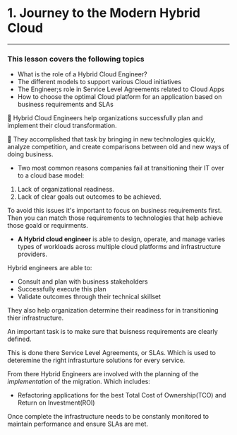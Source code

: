 # 1. Journey to the Modern Hybrid Cloud
____
### This lesson covers the following topics

* What is the role of a Hybrid Cloud Engineer?
* The different models to support various Cloud initiatives
* The Engineer;s role in Service Level Agreements related to Cloud Apps
* How to choose the optimal Cloud platform for an application based on business requirements and SLAs


:large_blue_circle: Hybrid Cloud Engineers help organizations successfully plan and implement their cloud transformation. 

:large_blue_circle: They accomplished that task by bringing in new technologies quickly, analyze competition, and create comparisons between old and new ways of doing business. 

* Two most common reasons companies fail at transitioning their IT over to a cloud base model:

1. Lack of organizational readiness. 
2. Lack of clear goals out outcomes to be achieved. 

To avoid this issues it's important to focus on business requirements first. Then you can match those requirements to technologies that help achieve those goald or requirments. 

* **A Hybrid cloud engineer** is able to design, operate, and manage varies types of workloads across multiple cloud platforms and infrastructure providers. 

Hybrid engineers are able to: 

* Consult and plan with business stakeholders
* Successfully execute this plan 
* Validate outcomes through their technical skillset 

They also help organization determine their readiness for in transitioning thier infrastructure. 

An important task is to make sure that buisness requirements are clearly defined. 

This is done there Service Level Agreements, or SLAs. Which is used to deteremine the right infrasturture solutions for every service. 

From there Hybrid Engineers are involved with the planning of the *implementation* of the migration. Which includes: 

* Refactoring applications for the best Total Cost of Ownership(TCO) and Return on Investment(ROI)

Once complete the infrastructure needs to be constanly monitored to maintain performance and ensure SLAs are met. 
